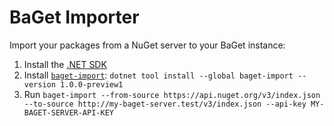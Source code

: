 # BaGet Importer

Import your packages from a NuGet server to your BaGet instance:

1. Install the [.NET SDK](https://dotnet.microsoft.com/download)
1. Install [`baget-import`](https://www.nuget.org/packages/baget-import/): `dotnet tool install --global baget-import --version 1.0.0-preview1`
1. Run `baget-import --from-source https://api.nuget.org/v3/index.json --to-source http://my-baget-server.test/v3/index.json --api-key MY-BAGET-SERVER-API-KEY`